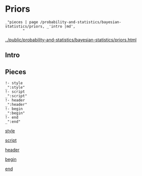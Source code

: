 # Priors

    _"pieces | page /probability-and-statistics/bayesian-statistics/priors, _'intro |md',
            "

[../public/probability-and-statistics/bayesian-statistics/priors.html](# "save:")


## Intro

## Pieces

    !- style
    _":style"
    !- script
    _":script"
    !- header
    _":header"
    !- begin
    _":begin"
    !- end
    _":end"

[style]() 

[script]()

[header]()

[begin]()

[end]()

